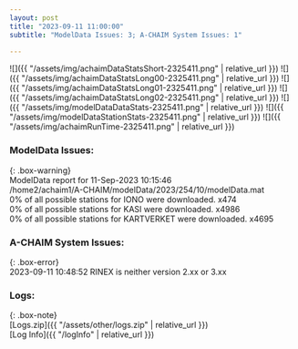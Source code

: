 ```yaml
---
layout: post
title: "2023-09-11 11:00:00"
subtitle: "ModelData Issues: 3; A-CHAIM System Issues: 1"

---
```


![]({{ "/assets/img/achaimDataStatsShort-2325411.png" | relative_url }})
![]({{ "/assets/img/achaimDataStatsLong00-2325411.png" | relative_url }})
![]({{ "/assets/img/achaimDataStatsLong01-2325411.png" | relative_url }})
![]({{ "/assets/img/achaimDataStatsLong02-2325411.png" | relative_url }})
![]({{ "/assets/img/modelDataDataStats-2325411.png" | relative_url }})
![]({{ "/assets/img/modelDataStationStats-2325411.png" | relative_url }})
![]({{ "/assets/img/achaimRunTime-2325411.png" | relative_url }})


### ModelData Issues:  
  
{: .box-warning}  
 ModelData report for 11-Sep-2023 10:15:46   
 /home2/achaim1/A-CHAIM/modelData/2023/254/10/modelData.mat   
 0% of all possible stations for IONO were downloaded. x474   
 0% of all possible stations for KASI were downloaded. x4986   
 0% of all possible stations for KARTVERKET were downloaded. x4695   
  
### A-CHAIM System Issues:  
  
{: .box-error}  
2023-09-11 10:48:52 RINEX is neither version 2.xx or 3.xx  

### Logs:  
  
{: .box-note}  
[Logs.zip]({{ "/assets/other/logs.zip" | relative_url }})  
[Log Info]({{ "/logInfo" | relative_url }})  
